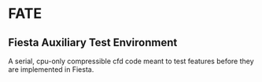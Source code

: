 # FATE
## Fiesta Auxiliary Test Environment

A serial, cpu-only compressible cfd code meant to test features before they are implemented in Fiesta.
